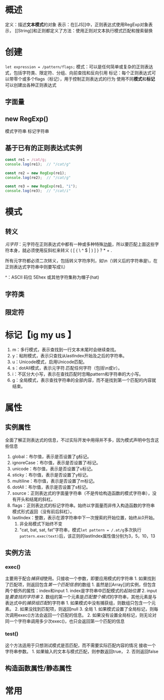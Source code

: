 # 概述
定义：描述**文本模式**的对象
表示：在[[JS]]中，正则表达式使用RegExp对象表示，
[[String]]和正则都定义了方法：使用正则对文本执行模式匹配和搜索替换

# 创建
`let expression = /pattern/flags;` 
模式：可以是任何简单或复杂的正则表达式，包括字符类、限定符、分组、向前查找和反向引用
标记：每个正则表达式可以带零个或多个flags（标记），用于控制正则表达式的行为
使用不同**模式**和**标记**可以创建出各种正则表达式
## 字面量
## new RegExp()
模式字符串
标记字符串
## 基于已有的正则表达式实例
```js
const re1 = /cat/g;
console.log(re1);  // "/cat/g"

const re2 = new RegExp(re1);
console.log(re2);  // "/cat/g"

const re3 = new RegExp(re1, "i");
console.log(re3);  // "/cat/i"
```
# 模式
## 转义
*元字符*：元字符在正则表达式中都有一种或多种特殊<u>功能</u>，所以要匹配上面这些字符本身，就必须使用反斜杠来转义
( [ { \ ^ $ | ) ] } ? * + .

所有元字符都必须二次转义，包括转义字符序列，如\n（\转义后的字符串是\\，在正则表达式字符串中则要写成\\\\）

 ^：ASCII 码位 5Ehex 或其他字符集称为帽子(hat)
## 字符类
## 限定符
# 标记【ig my us 】
1. m：多行模式，表示查找到一行文本末尾时会继续查找。
2. y：粘附模式，表示只查找从lastIndex开始及之后的字符串。
3. u：Unicode模式，启用Unicode匹配。
4. s：dotAll模式，表示元字符.匹配任何字符（包括\n或\r）。
5. i：不区分大小写，表示在查找匹配时忽略pattern和字符串的大小写。
6. g：全局模式，表示查找字符串的全部内容，而不是找到第一个匹配的内容就结束。
# 属性
## 实例属性
全面了解正则表达式的信息，不过实际开发中用得并不多，因为模式声明中包含这些信息
1. global：布尔值，表示是否设置了g标记。
2. ignoreCase：布尔值，表示是否设置了i标记。
3. unicode：布尔值，表示是否设置了u标记。
4. sticky：布尔值，表示是否设置了y标记。
5. multiline：布尔值，表示是否设置了m标记。
6. dotAll：布尔值，表示是否设置了s标记。
7. source：正则表达式的字面量字符串（不是传给构造函数的模式字符串），没有开头和结尾的斜杠。
8. flags：正则表达式的标记字符串。始终以字面量而非传入构造函数的字符串模式形式返回（没有前后斜杠）。
9. lastIndex：整数，表示在源字符串中下一次搜索的开始位置，始终从0开始。
	1. 非全局模式下始终不变
	2. "cat, bat, sat, fat"字符串，模式`let pattern = /.at/g`多次执行`pattern.exec(text)`后，该正则的lastIndex属性值分别为3，5，10，13
## 实例方法
###  exec()
主要用于配合*捕获组*使用。只接收一个参数，即要应用模式的字符串
	1. 如果找到了匹配项，则返回包含*第一个匹配信息*的数组
		1. 虽然是[[Array]]的实例，但包含两个额外的属性：index和input
			1. index是字符串中匹配模式的*起始位置*
			2. input是*要查找的字符串* 
		2. 数组的第一个元素是*匹配整个模式*的字符串，其他元素是与表达式中的*捕获组匹配*的字符串
			1. 如果模式中没有捕获组，则数组只包含一个元素。
	2. 如果没找到匹配项，则返回null
	3. 全局
		1. 如果模式设置了全局标记，则每次调用exec()方法会返回一个匹配的信息。
		2. 如果没有设置全局标记，则无论对同一个字符串调用多少次exec()，也只会返回第一个匹配的信息
###  test()
这个方法适用于只想测试模式是否匹配，而不需要实际匹配内容的情况
接收一个字符串参数。
	1. 如果输入的文本与模式匹配，则参数返回true，
	2. 否则返回false
## 构造函数属性/静态属性
# 常用

